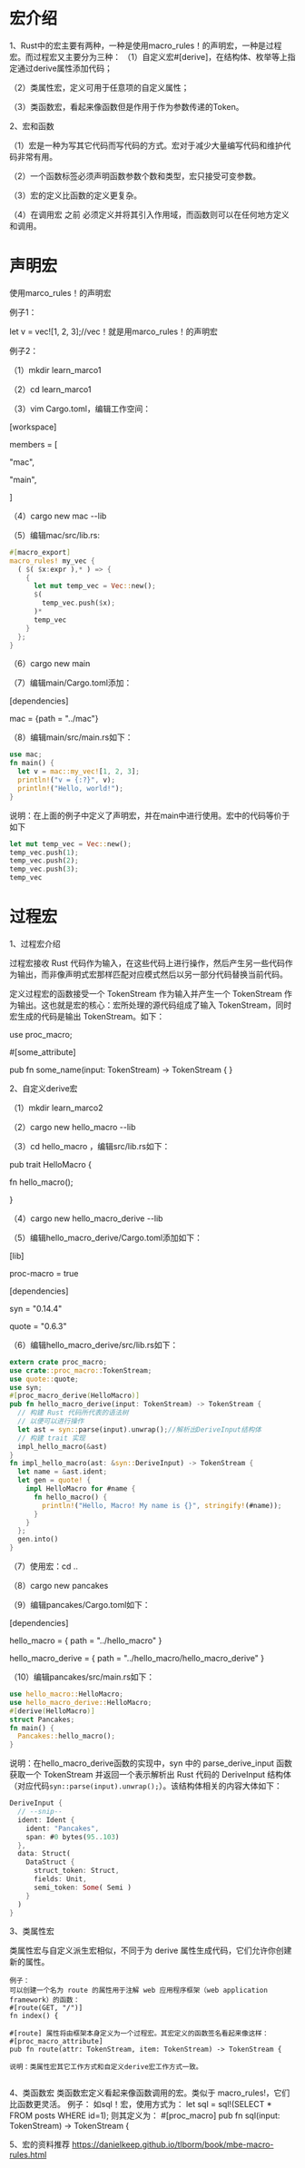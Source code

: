 # 宏介绍

1、Rust中的宏主要有两种，一种是使用macro_rules！的声明宏，一种是过程宏。而过程宏又主要分为三种： （1）自定义宏#[derive]，在结构体、枚举等上指定通过derive属性添加代码； 

（2）类属性宏，定义可用于任意项的自定义属性； 

（3）类函数宏，看起来像函数但是作用于作为参数传递的Token。 

2、宏和函数 

（1）宏是一种为写其它代码而写代码的方式。宏对于减少大量编写代码和维护代码非常有用。 

（2）一个函数标签必须声明函数参数个数和类型，宏只接受可变参数。 

（3）宏的定义比函数的定义更复杂。 

（4）在调用宏 之前 必须定义并将其引入作用域，而函数则可以在任何地方定义和调用。

# 声明宏

使用marco_rules！的声明宏

 例子1： 

 let v = vec![1, 2, 3];//vec！就是用marco_rules！的声明宏  

例子2： 

（1）mkdir learn_marco1 

（2）cd learn_marco1 

（3）vim Cargo.toml，编辑工作空间： 

 [workspace] 

members = [ 

"mac", 

"main",

 ]  

（4）cargo new mac --lib

（5）编辑mac/src/lib.rs: 

```rust
#[macro_export]
macro_rules! my_vec { 
  ( $( $x:expr ),* ) => { 
    { 
      let mut temp_vec = Vec::new(); 
      $( 
        temp_vec.push($x); 
      )* 
      temp_vec 
    } 
  }; 
}  
```

（6）cargo new main 

（7）编辑main/Cargo.toml添加：

  [dependencies]

 mac = {path = "../mac"}  

（8）编辑main/src/main.rs如下：

```rust
use mac; 
fn main() { 
  let v = mac::my_vec![1, 2, 3]; 
  println!("v = {:?}", v); 
  println!("Hello, world!"); 
}  
```

说明：在上面的例子中定义了声明宏，并在main中进行使用。宏中的代码等价于如下

```rust
let mut temp_vec = Vec::new(); 
temp_vec.push(1); 
temp_vec.push(2); 
temp_vec.push(3); 
temp_vec
```

# 过程宏

1、过程宏介绍 

过程宏接收 Rust 代码作为输入，在这些代码上进行操作，然后产生另一些代码作为输出，而非像声明式宏那样匹配对应模式然后以另一部分代码替换当前代码。 

定义过程宏的函数接受一个 TokenStream 作为输入并产生一个 TokenStream 作为输出。这也就是宏的核心：宏所处理的源代码组成了输入 TokenStream，同时宏生成的代码是输出 TokenStream。如下： 

 use proc_macro;  

\#[some_attribute]  

pub fn some_name(input: TokenStream) -> TokenStream {  }  

2、自定义derive宏

 （1）mkdir learn_marco2 

（2）cargo new hello_macro --lib 

（3）cd hello_macro ，编辑src/lib.rs如下：

 pub trait HelloMacro { 

fn hello_macro(); 

}  

（4）cargo new hello_macro_derive --lib 

（5）编辑hello_macro_derive/Cargo.toml添加如下：

  [lib] 

proc-macro = true

 [dependencies] 

syn = "0.14.4" 

quote = "0.6.3"  

（6）编辑hello_macro_derive/src/lib.rs如下：  

```rust
extern crate proc_macro; 
use crate::proc_macro::TokenStream;
use quote::quote; 
use syn; 
#[proc_macro_derive(HelloMacro)] 
pub fn hello_macro_derive(input: TokenStream) -> TokenStream { 
  // 构建 Rust 代码所代表的语法树 
  // 以便可以进行操作 
  let ast = syn::parse(input).unwrap();//解析出DeriveInput结构体 
  // 构建 trait 实现 
  impl_hello_macro(&ast) 
} 
fn impl_hello_macro(ast: &syn::DeriveInput) -> TokenStream { 
  let name = &ast.ident; 
  let gen = quote! {
    impl HelloMacro for #name { 
      fn hello_macro() { 
        println!("Hello, Macro! My name is {}", stringify!(#name)); 
      } 
    } 
  }; 
  gen.into() 
}  
```

（7）使用宏：cd .. 

（8）cargo new pancakes 

（9）编辑pancakes/Cargo.toml如下： 

 [dependencies]

 hello_macro = { path = "../hello_macro" } 

hello_macro_derive = { path = "../hello_macro/hello_macro_derive" }  

（10）编辑pancakes/src/main.rs如下：

```rust
use hello_macro::HelloMacro; 
use hello_macro_derive::HelloMacro; 
#[derive(HelloMacro)] 
struct Pancakes; 
fn main() { 
  Pancakes::hello_macro(); 
}  
```

 说明：在hello_macro_derive函数的实现中，syn 中的 parse_derive_input 函数获取一个 TokenStream 并返回一个表示解析出 Rust 代码的 DeriveInput 结构体（对应代码```syn::parse(input).unwrap();```）。该结构体相关的内容大体如下：

```rust
DeriveInput { 
  // --snip--  
  ident: Ident {  
    ident: "Pancakes",  
    span: #0 bytes(95..103) 
  },  
  data: Struct(  
    DataStruct {  
      struct_token: Struct,  
      fields: Unit,  
      semi_token: Some( Semi ) 
    } 
  )  
}
```

  3、类属性宏 

类属性宏与自定义派生宏相似，不同于为 derive 属性生成代码，它们允许你创建新的属性。 

```
例子：
可以创建一个名为 route 的属性用于注解 web 应用程序框架（web application framework）的函数：
#[route(GET, "/")]
fn index() {

#[route] 属性将由框架本身定义为一个过程宏。其宏定义的函数签名看起来像这样：
#[proc_macro_attribute]
pub fn route(attr: TokenStream, item: TokenStream) -> TokenStream {

说明：类属性宏其它工作方式和自定义derive宏工作方式一致。


```

4、类函数宏
类函数宏定义看起来像函数调用的宏。类似于 macro_rules!，它们比函数更灵活。
例子：
如sql！宏，使用方式为：
let sql = sql!(SELECT * FROM posts WHERE id=1);
则其定义为：
\#[proc_macro]
pub fn sql(input: TokenStream) -> TokenStream {

5、宏的资料推荐
https://danielkeep.github.io/tlborm/book/mbe-macro-rules.html